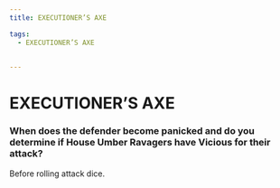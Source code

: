 ```yaml
---
title: EXECUTIONER’S AXE

tags:
  - EXECUTIONER’S AXE


---
```


# EXECUTIONER’S AXE


### When does the defender become panicked and do you determine if House Umber Ravagers have Vicious for their attack? 
Before rolling attack dice.




